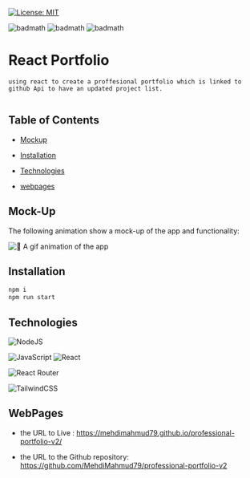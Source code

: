 


[![License: MIT](https://img.shields.io/badge/License-MIT-yellow.svg)](https://opensource.org/licenses/MIT)

![badmath](https://img.shields.io/github/issues/MehdiMahmud79/professional-portfolio-v2)
![badmath](https://img.shields.io/github/forks/MehdiMahmud79/professional-portfolio-v2)
![badmath](https://img.shields.io/github/stars/MehdiMahmud79/professional-portfolio-v2)

# React Portfolio

```
using react to create a proffesional portfolio which is linked to github Api to have an updated project list.


```

## Table of Contents

- [Mockup](#mock-up)

- [Installation](#installation)

- [Technologies](#technologies)

- [webpages](#webpages)

## Mock-Up

The following animation show a mock-up of the app and functionality:

![📸 A gif animation of the app](./assets/screen.gif)

## Installation

```bash
npm i
npm run start
```



## Technologies

![NodeJS](https://img.shields.io/badge/node.js-%2343853D.svg?style=for-the-badge&logo=node.js&logoColor=white)

![JavaScript](https://img.shields.io/badge/javascript-%23323330.svg?style=for-the-badge&logo=javascript&logoColor=%23F7DF1E)
![React](https://img.shields.io/badge/react-%2320232a.svg?style=for-the-badge&logo=react&logoColor=%2361DAFB)

![React Router](https://img.shields.io/badge/React_Router-CA4245?style=for-the-badge&logo=react-router&logoColor=white)

![TailwindCSS](https://img.shields.io/badge/tailwindcss-%2338B2AC.svg?style=for-the-badge&logo=tailwind-css&logoColor=white)


## WebPages

- the URL to Live : https://mehdimahmud79.github.io/professional-portfolio-v2/

- the URL to the Github repository: https://github.com/MehdiMahmud79/professional-portfolio-v2